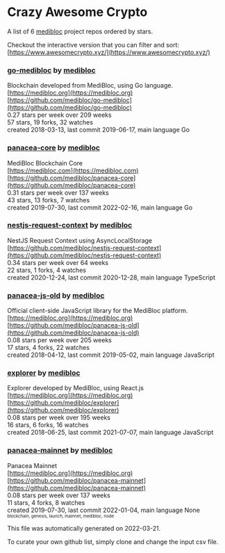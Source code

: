 # Crazy Awesome Crypto
A list of 6 [medibloc](https://github.com/medibloc) project repos ordered by stars.  

Checkout the interactive version that you can filter and sort: 
[https://www.awesomecrypto.xyz/](https://www.awesomecrypto.xyz/)  


### [go-medibloc](https://github.com/medibloc/go-medibloc) by [medibloc](https://github.com/medibloc)  
Blockchain developed from MediBloc, using Go language.  
[https://medibloc.org](https://medibloc.org)  
[https://github.com/medibloc/go-medibloc](https://github.com/medibloc/go-medibloc)  
0.27 stars per week over 209 weeks  
57 stars, 19 forks, 32 watches  
created 2018-03-13, last commit 2019-06-17, main language Go  


### [panacea-core](https://github.com/medibloc/panacea-core) by [medibloc](https://github.com/medibloc)  
MediBloc Blockchain Core  
[https://medibloc.com](https://medibloc.com)  
[https://github.com/medibloc/panacea-core](https://github.com/medibloc/panacea-core)  
0.31 stars per week over 137 weeks  
43 stars, 13 forks, 7 watches  
created 2019-07-30, last commit 2022-02-16, main language Go  


### [nestjs-request-context](https://github.com/medibloc/nestjs-request-context) by [medibloc](https://github.com/medibloc)  
NestJS Request Context using AsyncLocalStorage  
[https://github.com/medibloc/nestjs-request-context](https://github.com/medibloc/nestjs-request-context)  
0.34 stars per week over 64 weeks  
22 stars, 1 forks, 4 watches  
created 2020-12-24, last commit 2020-12-28, main language TypeScript  


### [panacea-js-old](https://github.com/medibloc/panacea-js-old) by [medibloc](https://github.com/medibloc)  
Official client-side JavaScript library for the MediBloc platform.  
[https://medibloc.org](https://medibloc.org)  
[https://github.com/medibloc/panacea-js-old](https://github.com/medibloc/panacea-js-old)  
0.08 stars per week over 205 weeks  
17 stars, 4 forks, 22 watches  
created 2018-04-12, last commit 2019-05-02, main language JavaScript  


### [explorer](https://github.com/medibloc/explorer) by [medibloc](https://github.com/medibloc)  
Explorer developed by MediBloc, using React.js  
[https://medibloc.org](https://medibloc.org)  
[https://github.com/medibloc/explorer](https://github.com/medibloc/explorer)  
0.08 stars per week over 195 weeks  
16 stars, 6 forks, 16 watches  
created 2018-06-25, last commit 2021-07-07, main language JavaScript  


### [panacea-mainnet](https://github.com/medibloc/panacea-mainnet) by [medibloc](https://github.com/medibloc)  
Panacea Mainnet  
[https://medibloc.org](https://medibloc.org)  
[https://github.com/medibloc/panacea-mainnet](https://github.com/medibloc/panacea-mainnet)  
0.08 stars per week over 137 weeks  
11 stars, 4 forks, 8 watches  
created 2019-07-30, last commit 2022-01-04, main language None  
<sub><sup>blockchain, genesis, launch, mainnet, medibloc, node</sup></sub>


This file was automatically generated on 2022-03-21.  

To curate your own github list, simply clone and change the input csv file.  